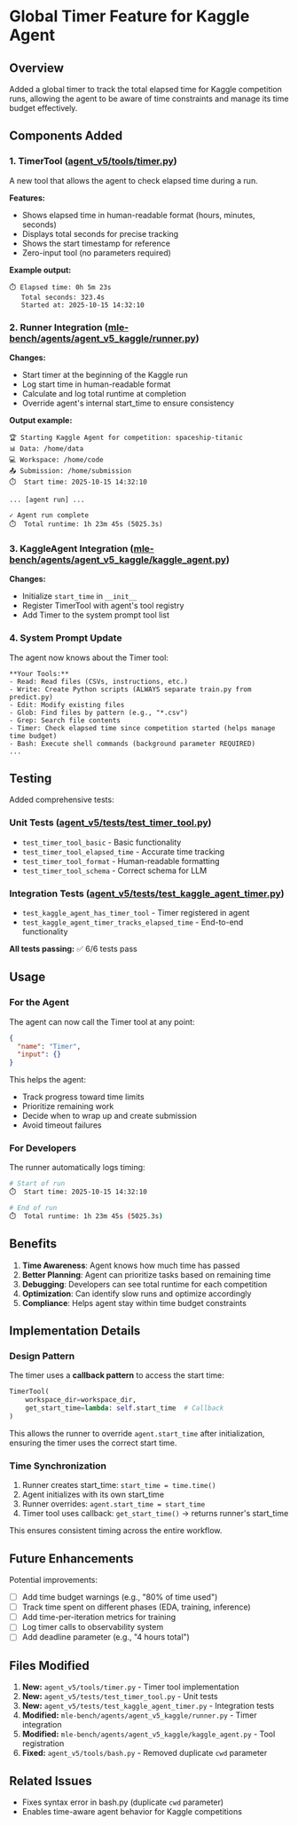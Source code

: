 # Global Timer Feature for Kaggle Agent

## Overview

Added a global timer to track the total elapsed time for Kaggle competition runs, allowing the agent to be aware of time constraints and manage its time budget effectively.

## Components Added

### 1. TimerTool ([agent_v5/tools/timer.py](agent_v5/tools/timer.py))

A new tool that allows the agent to check elapsed time during a run.

**Features:**
- Shows elapsed time in human-readable format (hours, minutes, seconds)
- Displays total seconds for precise tracking
- Shows the start timestamp for reference
- Zero-input tool (no parameters required)

**Example output:**
```
⏱️ Elapsed time: 0h 5m 23s
   Total seconds: 323.4s
   Started at: 2025-10-15 14:32:10
```

### 2. Runner Integration ([mle-bench/agents/agent_v5_kaggle/runner.py](mle-bench/agents/agent_v5_kaggle/runner.py))

**Changes:**
- Start timer at the beginning of the Kaggle run
- Log start time in human-readable format
- Calculate and log total runtime at completion
- Override agent's internal start_time to ensure consistency

**Output example:**
```
🏆 Starting Kaggle Agent for competition: spaceship-titanic
📊 Data: /home/data
💻 Workspace: /home/code
📤 Submission: /home/submission
⏱️  Start time: 2025-10-15 14:32:10

... [agent run] ...

✓ Agent run complete
⏱️  Total runtime: 1h 23m 45s (5025.3s)
```

### 3. KaggleAgent Integration ([mle-bench/agents/agent_v5_kaggle/kaggle_agent.py](mle-bench/agents/agent_v5_kaggle/kaggle_agent.py))

**Changes:**
- Initialize `start_time` in `__init__`
- Register TimerTool with agent's tool registry
- Add Timer to the system prompt tool list

### 4. System Prompt Update

The agent now knows about the Timer tool:

```
**Your Tools:**
- Read: Read files (CSVs, instructions, etc.)
- Write: Create Python scripts (ALWAYS separate train.py from predict.py)
- Edit: Modify existing files
- Glob: Find files by pattern (e.g., "*.csv")
- Grep: Search file contents
- Timer: Check elapsed time since competition started (helps manage time budget)
- Bash: Execute shell commands (background parameter REQUIRED)
...
```

## Testing

Added comprehensive tests:

### Unit Tests ([agent_v5/tests/test_timer_tool.py](agent_v5/tests/test_timer_tool.py))
- `test_timer_tool_basic` - Basic functionality
- `test_timer_tool_elapsed_time` - Accurate time tracking
- `test_timer_tool_format` - Human-readable formatting
- `test_timer_tool_schema` - Correct schema for LLM

### Integration Tests ([agent_v5/tests/test_kaggle_agent_timer.py](agent_v5/tests/test_kaggle_agent_timer.py))
- `test_kaggle_agent_has_timer_tool` - Timer registered in agent
- `test_kaggle_agent_timer_tracks_elapsed_time` - End-to-end functionality

**All tests passing:** ✅ 6/6 tests pass

## Usage

### For the Agent

The agent can now call the Timer tool at any point:

```json
{
  "name": "Timer",
  "input": {}
}
```

This helps the agent:
- Track progress toward time limits
- Prioritize remaining work
- Decide when to wrap up and create submission
- Avoid timeout failures

### For Developers

The runner automatically logs timing:

```bash
# Start of run
⏱️  Start time: 2025-10-15 14:32:10

# End of run
⏱️  Total runtime: 1h 23m 45s (5025.3s)
```

## Benefits

1. **Time Awareness**: Agent knows how much time has passed
2. **Better Planning**: Agent can prioritize tasks based on remaining time
3. **Debugging**: Developers can see total runtime for each competition
4. **Optimization**: Can identify slow runs and optimize accordingly
5. **Compliance**: Helps agent stay within time budget constraints

## Implementation Details

### Design Pattern

The timer uses a **callback pattern** to access the start time:

```python
TimerTool(
    workspace_dir=workspace_dir,
    get_start_time=lambda: self.start_time  # Callback
)
```

This allows the runner to override `agent.start_time` after initialization, ensuring the timer uses the correct start time.

### Time Synchronization

1. Runner creates start_time: `start_time = time.time()`
2. Agent initializes with its own start_time
3. Runner overrides: `agent.start_time = start_time`
4. Timer tool uses callback: `get_start_time()` → returns runner's start_time

This ensures consistent timing across the entire workflow.

## Future Enhancements

Potential improvements:
- [ ] Add time budget warnings (e.g., "80% of time used")
- [ ] Track time spent on different phases (EDA, training, inference)
- [ ] Add time-per-iteration metrics for training
- [ ] Log timer calls to observability system
- [ ] Add deadline parameter (e.g., "4 hours total")

## Files Modified

1. **New:** `agent_v5/tools/timer.py` - Timer tool implementation
2. **New:** `agent_v5/tests/test_timer_tool.py` - Unit tests
3. **New:** `agent_v5/tests/test_kaggle_agent_timer.py` - Integration tests
4. **Modified:** `mle-bench/agents/agent_v5_kaggle/runner.py` - Timer integration
5. **Modified:** `mle-bench/agents/agent_v5_kaggle/kaggle_agent.py` - Tool registration
6. **Fixed:** `agent_v5/tools/bash.py` - Removed duplicate `cwd` parameter

## Related Issues

- Fixes syntax error in bash.py (duplicate `cwd` parameter)
- Enables time-aware agent behavior for Kaggle competitions
